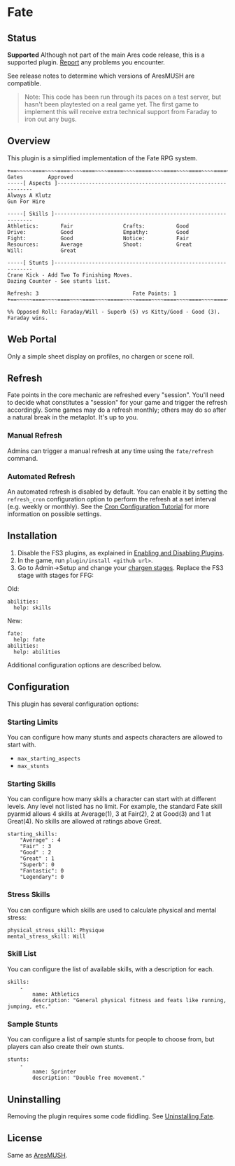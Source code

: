 # Fate

## Status

**Supported**  Although not part of the main Ares code release, this is a supported plugin.  [Report](https://aresmush.com/feedback) any problems you encounter.

See release notes to determine which versions of AresMUSH are compatible.

> Note: This code has been run through its paces on a test server, but hasn't been playtested on a real game yet.   The first game to implement this will receive extra technical support from Faraday to iron out any bugs.


## Overview

This plugin is a simplified implementation of the Fate RPG system.  

    +==~~~~~====~~~~====~~~~====~~~~=====~~~~=====~~~~====~~~~====~~~~====~~~~~==+
    Gates        Approved        
    -----[ Aspects ]--------------------------------------------------------------
    Always A Klutz
    Gun For Hire
    
    -----[ Skills ]---------------------------------------------------------------
    Athletics:       Fair                Crafts:          Good                
    Drive:           Good                Empathy:         Good                
    Fight:           Good                Notice:          Fair                
    Resources:       Average             Shoot:           Great               
    Will:            Great               

    -----[ Stunts ]---------------------------------------------------------------
    Crane Kick - Add Two To Finishing Moves.
    Dazing Counter - See stunts list.

    Refresh: 3                              Fate Points: 1
    +==~~~~~====~~~~====~~~~====~~~~=====~~~~=====~~~~====~~~~====~~~~====~~~~~==+

    %% Opposed Roll: Faraday/Will - Superb (5) vs Kitty/Good - Good (3).  Faraday wins.

## Web Portal

Only a simple sheet display on profiles, no chargen or scene roll.

## Refresh

Fate points in the core mechanic are refreshed every "session".  You'll need to decide what constitutes a "session" for your game and trigger the refresh accordingly.  Some games may do a refresh monthly; others may do so after a natural break in the metaplot.  It's up to you.

### Manual Refresh

Admins can trigger a manual refresh at any time using the `fate/refresh` command.

### Automated Refresh

An automated refresh is disabled by default.  You can enable it by setting the `refresh_cron` configuration option to perform the refresh at a set interval (e.g. weekly or monthly).  See the [Cron Configuration Tutorial](https://www.aresmush.com/tutorials/code/cron/) for more information on possible settings.

## Installation

1. Disable the FS3 plugins, as explained in [Enabling and Disabling Plugins](https://aresmush.com/tutorials/config/plugins/).
2. In the game, run `plugin/install <github url>`.
3. Go to Admin->Setup and change your [chargen stages](https://aresmush.com/tutorials/config/chargen.html).  Replace the FS3 stage with stages for FFG:

Old:

    abilities:
      help: skills

New:

    fate:
      help: fate
    abilities:
      help: abilities

Additional configuration options are described below.

## Configuration

This plugin has several configuration options:

### Starting Limits

You can configure how many stunts and aspects characters are allowed to start with.

* `max_starting_aspects`
* `max_stunts`

### Starting Skills

You can configure how many skills a character can start with at different levels.  Any level not listed has no limit.  For example, the standard Fate skill pyarmid allows 4 skills at Average(1), 3 at Fair(2), 2 at Good(3) and 1 at Great(4).  No skills are allowed at ratings above Great.

    starting_skills:
        "Average" : 4
        "Fair" : 3
        "Good" : 2
        "Great" : 1
        "Superb": 0
        "Fantastic": 0
        "Legendary": 0

### Stress Skills

You can configure which skills are used to calculate physical and mental stress:

    physical_stress_skill: Physique
    mental_stress_skill: Will

### Skill List

You can configure the list of available skills, with a description for each.

    skills:
        - 
            name: Athletics
            description: "General physical fitness and feats like running, jumping, etc."

### Sample Stunts

You can configure a list of sample stunts for people to choose from, but players can also create their own stunts.

    stunts:
        - 
            name: Sprinter
            description: "Double free movement."

## Uninstalling

Removing the plugin requires some code fiddling.  See [Uninstalling Fate](Uninstalling.md).

## License

Same as	[AresMUSH](https://aresmush.com/license).